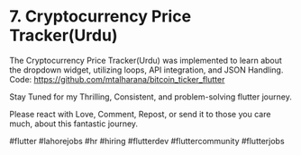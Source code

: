# 7. Cryptocurrency Price Tracker(Urdu)

The Cryptocurrency Price Tracker(Urdu) was implemented to learn about the dropdown widget, utilizing loops, API integration, and JSON Handling. 
Code:
https://github.com/mtalharana/bitcoin_ticker_flutter


Stay Tuned for my Thrilling, Consistent, and problem-solving flutter journey.

Please react with Love, Comment, Repost, or send it to those you care much, about this fantastic journey.


 #flutter  #lahorejobs  #hr #hiring
#flutterdev #fluttercommunity #flutterjobs
